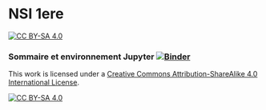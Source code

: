# NSI 1ere
[![CC BY-SA 4.0][cc-by-sa-shield]][cc-by-sa]



### Sommaire et environnement Jupyter [![Binder](https://mybinder.org/badge_logo.svg)](https://mybinder.org/v2/gh/jcamponovo/NSIpremiere/main/?urlpath=apps/sommaire.ipynb)  
  




This work is licensed under a
[Creative Commons Attribution-ShareAlike 4.0 International License][cc-by-sa].

[![CC BY-SA 4.0][cc-by-sa-image]][cc-by-sa]

[cc-by-sa]: http://creativecommons.org/licenses/by-sa/4.0/
[cc-by-sa-image]: https://licensebuttons.net/l/by-sa/4.0/88x31.png
[cc-by-sa-shield]: https://img.shields.io/badge/License-CC%20BY--SA%204.0-lightgrey.svg
